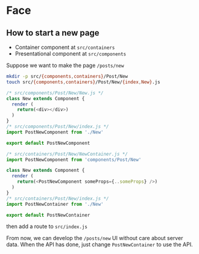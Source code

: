 # Face
## How to start a new page
- Container component at `src/containers`
- Presentational component at `src/components`

Suppose we want to make the page `/posts/new`
```sh
mkdir -p src/{components,containers}/Post/New
touch src/{components,containers}/Post/New/{index,New}.js
```
```js
/* src/components/Post/New/New.js */
class New extends Component {
  render (
    return(<div></div>)
  )
}
/* src/components/Post/New/index.js */
import PostNewComponent from './New'

export default PostNewComponent
```
```js
/* src/containers/Post/New/NewContainer.js */
import PostNewComponent from 'components/Post/New'

class New extends Component {
  render (
    return(<PostNewComponent someProps={..someProps} />)
  )
}
/* src/containers/Post/New/index.js */
import PostNewContainer from './New'

export default PostNewContainer
```
then add a route to `src/index.js`

From now, we can develop the `/posts/new` UI without care about server data. When the API has done, just change `PostNewContainer` to use the API.